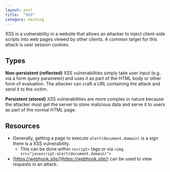 ```yaml
---
layout: post
title:  "XSS"
category: Hacking
---
```


XSS is a vulnerability in a website that allows an attacker to inject
client-side scripts into web pages viewed by other clients. A common
target for this attack is user session cookies.

## Types

**Non-persistent (reflected)** XSS vulnerabilities simply take user input
(e.g. via a form query parameter) and uses it as part of the HTML body
or other form of evaluation. The attacker can craft a URL containing
the attack and send it to the victim.

**Persistent (stored)** XSS vulnerabilities are more complex in nature
because the attacker must get the server to store malicious data and
serve it to users as part of the normal HTML page.

## Resources
* Generally, getting a page to execute `alert(document.domain)` is a sign
there is a XSS vulnerability.
  * This can be done within `<script>` tags or via
    `<img src="javascript:alert(document.domain)">`
* [https://webhook.site/](https://webhook.site/) can be used to view
requests in an attack.
